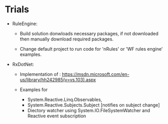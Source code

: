 # Trials

 - RuleEngine:
 
    - Build solution donwloads necessary packages, if not downloaded then manually download required packages.
  
    - Change default project to run code for 'nRules' or 'WF rules engine' examples.

 - RxDotNet: 
 
   - Implementation of : https://msdn.microsoft.com/en-us/library/hh242985(v=vs.103).aspx
  
   - Examples for
     - System.Reactive.Linq.Observables, 
     - System.Reactive.Subjects.Subject [notifies on subject change]
     - Diectory watcher using System.IO.FileSystemWatcher and Reactive event subscription
